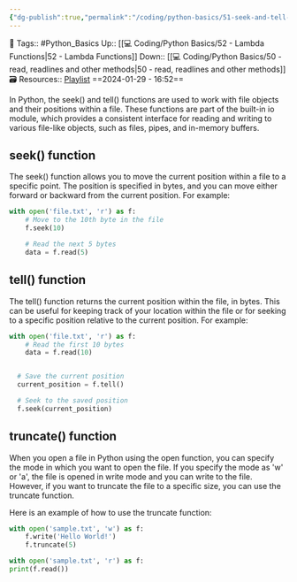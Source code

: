 ```yaml
---
{"dg-publish":true,"permalink":"/coding/python-basics/51-seek-and-tell-functions/","dgPassFrontmatter":true,"noteIcon":"3","created":"2024-01-29T16:52:44.119+05:30","updated":"2024-01-30T21:19:49.635+05:30"}
---
```


🧶 Tags:: #Python_Basics 
Up:: [[💻 Coding/Python Basics/52 - Lambda Functions\|52 - Lambda Functions]]
Down:: [[💻 Coding/Python Basics/50 - read, readlines and other methods\|50 - read, readlines and other methods]]
🗃 Resources:: [Playlist](https://www.youtube.com/playlist?list=PLu0W_9lII9agwh1XjRt242xIpHhPT2llg)
==2024-01-29 - 16:52==

In Python, the seek() and tell() functions are used to work with file objects and their positions within a file. These functions are part of the built-in io module, which provides a consistent interface for reading and writing to various file-like objects, such as files, pipes, and in-memory buffers.

## seek() function
The seek() function allows you to move the current position within a file to a specific point. The position is specified in bytes, and you can move either forward or backward from the current position. For example:

```python
with open('file.txt', 'r') as f:
	# Move to the 10th byte in the file
	f.seek(10)

	# Read the next 5 bytes
	data = f.read(5)
```

## tell() function
The tell() function returns the current position within the file, in bytes. This can be useful for keeping track of your location within the file or for seeking to a specific position relative to the current position. For example:

```python
with open('file.txt', 'r') as f:
	# Read the first 10 bytes
	data = f.read(10)


  # Save the current position
  current_position = f.tell()

  # Seek to the saved position
  f.seek(current_position)
```

## truncate() function
When you open a file in Python using the open function, you can specify the mode in which you want to open the file. If you specify the mode as 'w' or 'a', the file is opened in write mode and you can write to the file. However, if you want to truncate the file to a specific size, you can use the truncate function.

Here is an example of how to use the truncate function:
```python
with open('sample.txt', 'w') as f:
	f.write('Hello World!')
	f.truncate(5)

with open('sample.txt', 'r') as f:
print(f.read())
```